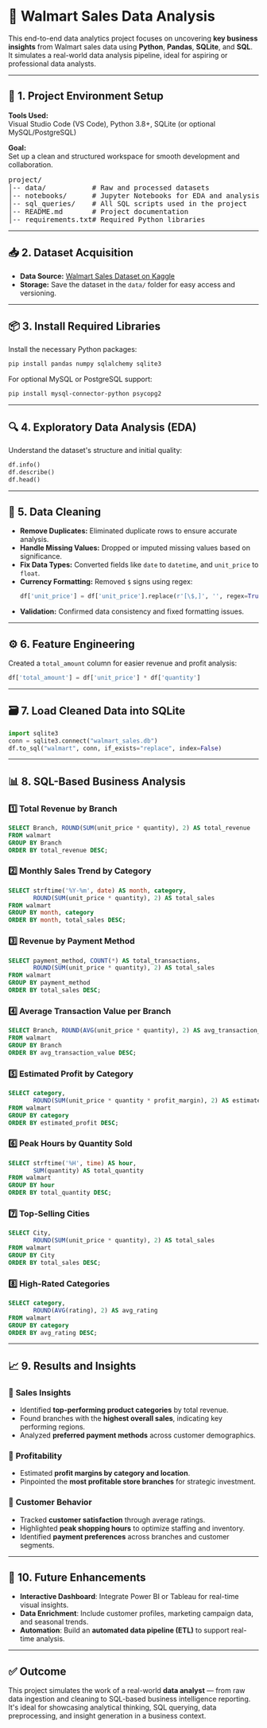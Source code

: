 
# 🏬 Walmart Sales Data Analysis

This end-to-end data analytics project focuses on uncovering **key business insights** from Walmart sales data using **Python**, **Pandas**, **SQLite**, and **SQL**. It simulates a real-world data analysis pipeline, ideal for aspiring or professional data analysts.

---

## 🔧 1. Project Environment Setup

**Tools Used:**  
Visual Studio Code (VS Code), Python 3.8+, SQLite (or optional MySQL/PostgreSQL)

**Goal:**  
Set up a clean and structured workspace for smooth development and collaboration.

<pre>
project/
│-- data/           # Raw and processed datasets
│-- notebooks/      # Jupyter Notebooks for EDA and analysis
│-- sql_queries/    # All SQL scripts used in the project
│-- README.md       # Project documentation
│-- requirements.txt# Required Python libraries
</pre>

---

## 📥 2. Dataset Acquisition

- **Data Source:** [Walmart Sales Dataset on Kaggle](https://www.kaggle.com/)
- **Storage:** Save the dataset in the `data/` folder for easy access and versioning.

---

## 📦 3. Install Required Libraries

Install the necessary Python packages:

```bash
pip install pandas numpy sqlalchemy sqlite3
```

For optional MySQL or PostgreSQL support:

```bash
pip install mysql-connector-python psycopg2
```

---

## 🔍 4. Exploratory Data Analysis (EDA)

Understand the dataset's structure and initial quality:

```python
df.info()
df.describe()
df.head()
```

---

## 🧹 5. Data Cleaning

- **Remove Duplicates:** Eliminated duplicate rows to ensure accurate analysis.
- **Handle Missing Values:** Dropped or imputed missing values based on significance.
- **Fix Data Types:** Converted fields like `date` to `datetime`, and `unit_price` to `float`.
- **Currency Formatting:** Removed `$` signs using regex:
  ```python
  df['unit_price'] = df['unit_price'].replace(r'[\$,]', '', regex=True).astype(float)
  ```
- **Validation:** Confirmed data consistency and fixed formatting issues.

---

## ⚙️ 6. Feature Engineering

Created a `total_amount` column for easier revenue and profit analysis:

```python
df['total_amount'] = df['unit_price'] * df['quantity']
```

---

## 🗃️ 7. Load Cleaned Data into SQLite

```python
import sqlite3
conn = sqlite3.connect("walmart_sales.db")
df.to_sql("walmart", conn, if_exists="replace", index=False)
```

---

## 📊 8. SQL-Based Business Analysis

### 1️⃣ Total Revenue by Branch
```sql
SELECT Branch, ROUND(SUM(unit_price * quantity), 2) AS total_revenue
FROM walmart
GROUP BY Branch
ORDER BY total_revenue DESC;
```

### 2️⃣ Monthly Sales Trend by Category
```sql
SELECT strftime('%Y-%m', date) AS month, category,
       ROUND(SUM(unit_price * quantity), 2) AS total_sales
FROM walmart
GROUP BY month, category
ORDER BY month, total_sales DESC;
```

### 3️⃣ Revenue by Payment Method
```sql
SELECT payment_method, COUNT(*) AS total_transactions,
       ROUND(SUM(unit_price * quantity), 2) AS total_sales
FROM walmart
GROUP BY payment_method
ORDER BY total_sales DESC;
```

### 4️⃣ Average Transaction Value per Branch
```sql
SELECT Branch, ROUND(AVG(unit_price * quantity), 2) AS avg_transaction_value
FROM walmart
GROUP BY Branch
ORDER BY avg_transaction_value DESC;
```

### 5️⃣ Estimated Profit by Category
```sql
SELECT category,
       ROUND(SUM(unit_price * quantity * profit_margin), 2) AS estimated_profit
FROM walmart
GROUP BY category
ORDER BY estimated_profit DESC;
```

### 6️⃣ Peak Hours by Quantity Sold
```sql
SELECT strftime('%H', time) AS hour,
       SUM(quantity) AS total_quantity
FROM walmart
GROUP BY hour
ORDER BY total_quantity DESC;
```

### 7️⃣ Top-Selling Cities
```sql
SELECT City,
       ROUND(SUM(unit_price * quantity), 2) AS total_sales
FROM walmart
GROUP BY City
ORDER BY total_sales DESC;
```

### 8️⃣ High-Rated Categories
```sql
SELECT category,
       ROUND(AVG(rating), 2) AS avg_rating
FROM walmart
GROUP BY category
ORDER BY avg_rating DESC;
```

---

## 📈 9. Results and Insights

### 🔹 **Sales Insights**
- Identified **top-performing product categories** by total revenue.
- Found branches with the **highest overall sales**, indicating key performing regions.
- Analyzed **preferred payment methods** across customer demographics.

### 🔹 **Profitability**
- Estimated **profit margins by category and location**.
- Pinpointed the **most profitable store branches** for strategic investment.

### 🔹 **Customer Behavior**
- Tracked **customer satisfaction** through average ratings.
- Highlighted **peak shopping hours** to optimize staffing and inventory.
- Identified **payment preferences** across branches and customer segments.

---

## 🚀 10. Future Enhancements

- **Interactive Dashboard**: Integrate Power BI or Tableau for real-time visual insights.
- **Data Enrichment**: Include customer profiles, marketing campaign data, and seasonal trends.
- **Automation**: Build an **automated data pipeline (ETL)** to support real-time analysis.

---

## ✅ Outcome

This project simulates the work of a real-world **data analyst** — from raw data ingestion and cleaning to SQL-based business intelligence reporting. It's ideal for showcasing analytical thinking, SQL querying, data preprocessing, and insight generation in a business context.
